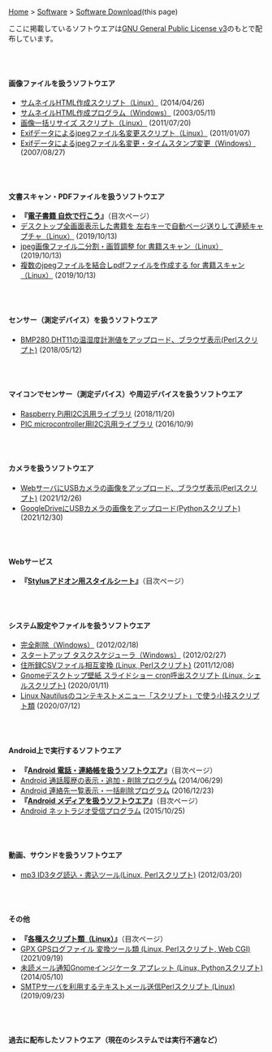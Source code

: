 <!-- HTML本文ここから（貼付ここから） -->
[Home](../index.html) > [Software](./index.html) > [Software Download](./software-download.html)(this page)

ここに掲載しているソフトウエアは[GNU General Public License v3](https://gpl.mhatta.org/gpl.ja.html)のもとで配布しています。

<br />
<br />

#### 画像ファイルを扱うソフトウエア

- [サムネイルHTML作成スクリプト（Linux）](https://github.com/oasis3855/image-tools/tree/main/thumbnail-html) (2014/04/26)
- [サムネイルHTML作成プログラム（Windows）](https://github.com/oasis3855/image-tools/tree/main/thumbnail-html-win) (2003/05/11)
- [画像一括リサイズ スクリプト（Linux）](https://github.com/oasis3855/image-tools/tree/main/image-resize) (2011/07/20)
- [Exifデータによるjpegファイル名変更スクリプト（Linux）](https://github.com/oasis3855/image-tools/tree/main/renfile-exif-linux) (2011/01/07)
- [Exifデータによるjpegファイル名変更・タイムスタンプ変更（Windows）](https://github.com/oasis3855/image-tools/tree/main/renfile-exif-win) (2007/08/27)

<br />
<br />

#### 文書スキャン・PDFファイルを扱うソフトウエア

- **『[電子書籍 自炊で行こう](https://github.com/oasis3855/linux-bookscan-jpg2pdf)』**（目次ページ）
- [デスクトップ全画面表示した書籍を 左右キーで自動ページ送りして連続キャプチャ（Linux）](https://github.com/oasis3855/linux-bookscan-jpg2pdf/tree/main/capture-desktopimage) (2019/10/13)
- [jpeg画像ファイル二分割・画質調整 for 書籍スキャン（Linux）](https://github.com/oasis3855/linux-bookscan-jpg2pdf/tree/main/image-divider) (2019/10/13)
- [複数のjpegファイルを結合しpdfファイルを作成する for 書籍スキャン（Linux）](https://github.com/oasis3855/linux-bookscan-jpg2pdf/tree/main/jpg2pdf) (2019/10/13)

<br />
<br />

#### センサー（測定デバイス）を扱うソフトウエア

- [BMP280,DHT11の温湿度計測値をアップロード、ブラウザ表示(Perlスクリプト)](https://github.com/oasis3855/linux-weblogger/tree/main/web-loggraph) (2018/05/12)

<br />
<br />

#### マイコンでセンサー（測定デバイス）や周辺デバイスを扱うソフトウエア

- [Raspberry Pi用I2C汎用ライブラリ](https://github.com/oasis3855/rpi-i2c) (2018/11/20)
- [PIC microcontroller用I2C汎用ライブラリ](https://github.com/oasis3855/pic-i2c-lib) (2016/10/9)

<br />
<br />

#### カメラを扱うソフトウエア

- [WebサーバにUSBカメラの画像をアップロード、ブラウザ表示(Perlスクリプト)](https://github.com/oasis3855/linux-weblogger/tree/main/webcamera_uploader) (2021/12/26)
- [GoogleDriveにUSBカメラの画像をアップロード(Pythonスクリプト)](https://github.com/oasis3855/linux-weblogger/tree/main/googledrive-webcamera) (2021/12/30)

<br />
<br />

#### Webサービス

- **『[Stylusアドオン用スタイルシート](https://github.com/oasis3855/userstyles)』**（目次ページ）

<br />
<br />

#### システム設定やファイルを扱うソフトウエア

- [完全削除（Windows）](https://github.com/oasis3855/win-compdel) (2012/02/18)
- [スタートアップ タスクスケジューラ（Windows）](https://github.com/oasis3855/win-stask) (2012/02/27)
- [住所録CSVファイル相互変換 (Linux, Perlスクリプト)](https://github.com/oasis3855/linux-scripts/blob/main/addressbook_converter/README.md) (2011/12/08)
- [Gnomeデスクトップ壁紙 スライドショー cron呼出スクリプト (Linux, シェルスクリプト)](https://github.com/oasis3855/linux-scripts/blob/main/gnome-change-desktop-image/README.md) (2020/01/11)
- [Linux Nautilusのコンテキストメニュー「スクリプト」で使う小技スクリプト類](https://github.com/oasis3855/linux-scripts/blob/main/nautilus-script/README.md) (2020/07/12)

<br />
<br />

#### Android上で実行するソフトウエア

- **『[Android 電話・連絡帳を扱うソフトウエア](https://github.com/oasis3855/android-phone-tools)』**（目次ページ）
- [Android 通話履歴の表示・追加・削除プログラム](https://github.com/oasis3855/android-phone-tools/blob/main/call-log/README.md) (2014/06/29)
- [Android 連絡先一覧表示・一括削除プログラム](https://github.com/oasis3855/android-phone-tools/blob/main/contact-edit/README.md) (2016/12/23)
- **『[Android メディアを扱うソフトウエア](https://github.com/oasis3855/android-media-tools)』**（目次ページ）
- [Android ネットラジオ受信プログラム](https://github.com/oasis3855/android-media-tools/blob/main/net-radio/README.md) (2015/10/25)


<br />
<br />

#### 動画、サウンドを扱うソフトウエア

- [mp3 ID3タグ読込・書込ツール(Linux, Perlスクリプト)](https://github.com/oasis3855/linux-scripts/blob/main/mp3_id3_tool/README.md) (2012/03/20)

<br />
<br />


#### その他

- **『[各種スクリプト類（Linux）](https://github.com/oasis3855/linux-scripts)』**（目次ページ）
- [GPX GPSログファイル 変換ツール類 (Linux, Perlスクリプト, Web CGI)](https://github.com/oasis3855/linux-scripts/blob/main/gpx-tools/README.md)  (2021/09/19)
- [未読メール通知Gnomeインジケータ アプレット (Linux, Pythonスクリプト)](https://github.com/oasis3855/linux-scripts/blob/main/imap4_mail_indicator/README.md) (2014/05/10)
- [SMTPサーバを利用するテキストメール送信Perlスクリプト (Linux)](https://github.com/oasis3855/linux-scripts/blob/main/mail-textfile-send/README.md) (2019/09/23)

<br />
<br />


#### 過去に配布したソフトウエア（現在のシステムでは実行不適など）


<br />
<br />
<br />
<br />
<!-- HTML本文ここまで（貼付ここまで） -->


